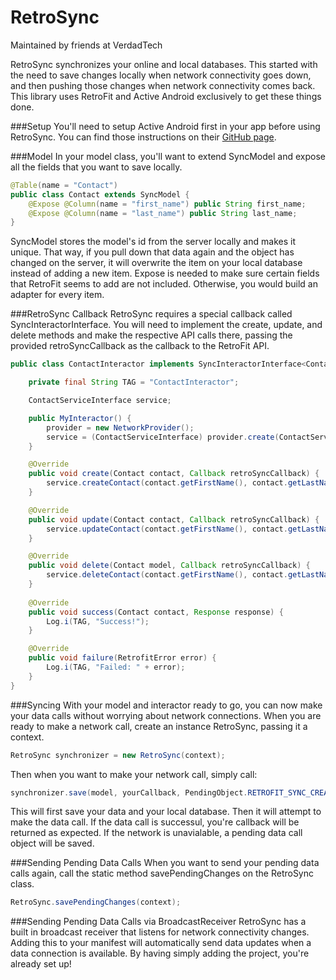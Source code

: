 # RetroSync
Maintained by friends at VerdadTech

RetroSync synchronizes your online and local databases. This started with the need to save changes locally when network connectivity goes down, and then pushing those changes when network connectivity comes back. This library uses RetroFit and Active Android exclusively to get these things done. 

###Setup
You'll need to setup Active Android first in your app before using RetroSync. You can find those instructions on their [GitHub page](https://github.com/pardom/ActiveAndroid).

###Model
In your model class, you'll want to extend SyncModel and expose all the fields that you want to save locally.

```java
@Table(name = "Contact")
public class Contact extends SyncModel {
    @Expose @Column(name = "first_name") public String first_name;
    @Expose @Column(name = "last_name") public String last_name;
}
```

SyncModel stores the model's id from the server locally and makes it unique. That way, if you pull down that data again and the object has changed on the server, it will overwrite the item on your local database instead of adding a new item. Expose is needed to make sure certain fields that RetroFit seems to add are not included. Otherwise, you would build an adapter for every item.

###RetroSync Callback
RetroSync requires a special callback called SyncInteractorInterface. You will need to implement the create, update, and delete methods and make the respective API calls there, passing the provided retroSyncCallback as the callback to the RetroFit API.

```java
public class ContactInteractor implements SyncInteractorInterface<Contact> {

    private final String TAG = "ContactInteractor";

    ContactServiceInterface service;

    public MyInteractor() {
        provider = new NetworkProvider();
        service = (ContactServiceInterface) provider.create(ContactServiceInterface.class);
    }

    @Override
    public void create(Contact contact, Callback retroSyncCallback) {
        service.createContact(contact.getFirstName(), contact.getLastName(), retroSyncCallback);
    }

    @Override
    public void update(Contact contact, Callback retroSyncCallback) {
        service.updateContact(contact.getFirstName(), contact.getLastName(), retroSyncCallback);
    }

    @Override
    public void delete(Contact model, Callback retroSyncCallback) {
        service.deleteContact(contact.getFirstName(), contact.getLastName(), retroSyncCallback);
    }
    
    @Override
    public void success(Contact contact, Response response) {
        Log.i(TAG, "Success!");
    }

    @Override
    public void failure(RetrofitError error) {
        Log.i(TAG, "Failed: " + error);
    }
}
```

###Syncing
With your model and interactor ready to go, you can now make your data calls without worrying about network connections. When you are ready to make a network call, create an instance RetroSync, passing it a context.

```java
RetroSync synchronizer = new RetroSync(context);
```

Then when you want to make your network call, simply call:

```java
synchronizer.save(model, yourCallback, PendingObject.RETROFIT_SYNC_CREATE);
```

This will first save your data and your local database. Then it will attempt to make the data call. If the data call is successul, you're callback will be returned as expected. If the network is unavialable, a pending data call object will be saved. 

###Sending Pending Data Calls
When you want to send your pending data calls again, call the static method savePendingChanges on the RetroSync class.

```java
RetroSync.savePendingChanges(context);
```

###Sending Pending Data Calls via BroadcastReceiver
RetroSync has a built in broadcast receiver that listens for network connectivity changes. Adding this to your manifest will automatically send data updates when a data connection is available. By having simply adding the project, you're already set up!

